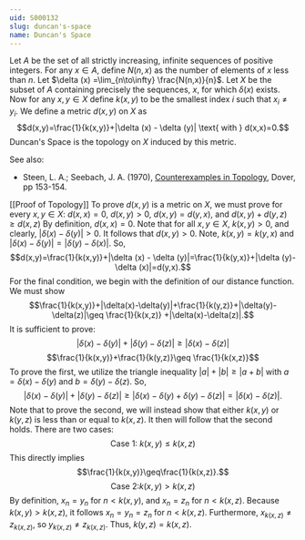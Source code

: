 ```yaml
---
uid: S000132
slug: duncan's-space
name: Duncan's Space
---
```

Let $A$ be the set of all strictly increasing, infinite sequences of positive integers. For any $x\in A$, define $N(n,x)$ as the number of elements of $x$ less than $n$. Let $\delta (x) =\lim_{n\to\infty} \frac{N(n,x)}{n}$. Let $X$ be the subset of $A$ containing precisely the sequences, $x$, for which $\delta(x)$ exists. Now for any $x,y\in X$ define $k(x,y)$ to be the smallest index $i$ such that $x_i\neq y_i$. We define a metric $d(x,y)$ on $X$ as $$d(x,y)=\frac{1}{k(x,y)}+|\delta (x) - \delta (y)| \text{ with } d(x,x)=0.$$ Duncan's Space is the topology on $X$ induced by this metric.

See also:

* Steen, L. A.; Seebach, J. A. (1970), [Counterexamples in Topology](http://books.google.com/books/about/Counterexamples_in_Topology.html?id=DkEuGkOtSrUC), Dover, pp 153-154.

[[Proof of Topology]]
To prove $d(x,y)$ is a metric on $X$, we must prove for every $x,y \in X$:
$d(x,x)=0$,
$d(x,y)>0$,
$d(x,y)=d(y,x)$, and
$d(x,y)+d(y,z)\geq d(x,z)$
By definition, $d(x,x)=0$.
Note that for all $x,y\in X$, $k(x,y)>0$, and clearly, $|\delta (x) - \delta (y)|>0$. It follows that $d(x,y)>0$.
Note, $k(x,y)=k(y,x)$ and $|\delta (x) - \delta (y)| = |\delta (y)-\delta (x)|$. So, $$d(x,y)=\frac{1}{k(x,y)}+|\delta (x) - \delta (y)|=\frac{1}{k(y,x)}+|\delta (y)-\delta (x)|=d(y,x).$$
For the final condition, we begin with the definition of our distance function. We must show $$\frac{1}{k(x,y)}+|\delta(x)-\delta(y)|+\frac{1}{k(y,z)}+|\delta(y)-\delta(z)|\geq \frac{1}{k(x,z)} +|\delta(x)-\delta(z)|.$$ It is sufficient to prove: 
$$|\delta(x)-\delta(y)|+|\delta(y)-\delta(z)|\geq | \delta(x)-\delta(z)|$$
$$\frac{1}{k(x,y)}+\frac{1}{k(y,z)}\geq \frac{1}{k(x,z)}$$
To prove the first, we utilize the triangle inequality $|a|+|b|\geq |a+b|$ with $a=\delta(x)-\delta(y)$ and $b=\delta(y)-\delta(z)$. So, $$|\delta(x)-\delta(y)|+|\delta(y)-\delta(z)|\geq |\delta(x)-\delta(y)+\delta(y)-\delta(z)| = |\delta(x)-\delta(z)|.$$
Note that to prove the second, we will instead show that either $k(x,y) \text { or } k(y,z)$ is less than or equal to $k(x,z)$. It then will follow that the second holds. There are two cases: 
$$\text{ Case 1: } k(x,y)\leq k(x,z)$$
This directly implies $$\frac{1}{k(x,y)}\geq\frac{1}{k(x,z)}.$$
$$\text{Case 2:} k(x,y)>k(x,z)$$
By definition, $x_n=y_n$ for $n<k(x,y)$, and $x_n=z_n$ for $n<k(x,z)$. Because $k(x,y)>k(x,z)$, it follows $x_n=y_n=z_n$ for $n<k(x,z)$. Furthermore, $x_{k(x,z)}\neq z_{k(x,z)}$, so $y_{k(x,z)}\neq z_{k(x,z)}$. Thus, $k(y,z)=k(x,z)$.

